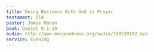 ```yaml
---
title: Doing Business With God in Prayer
testament: Old
pastor: Jamie Mason
book: Daniel 9:1-19
audio: http://www.mecgoodnews.org/audio/190520192.mp3
service: Evening
---
```

